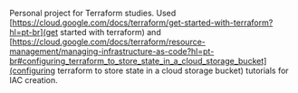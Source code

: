 Personal project for Terraform studies. Used [https://cloud.google.com/docs/terraform/get-started-with-terraform?hl=pt-br](get started with terraform) and [https://cloud.google.com/docs/terraform/resource-management/managing-infrastructure-as-code?hl=pt-br#configuring_terraform_to_store_state_in_a_cloud_storage_bucket](configuring terraform to store state in a cloud storage bucket) tutorials for IAC creation.
